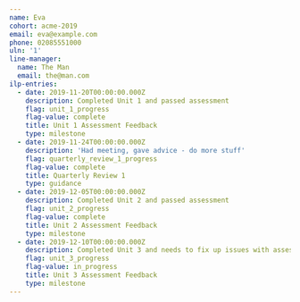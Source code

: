 ```yaml
---
name: Eva
cohort: acme-2019
email: eva@example.com
phone: 02085551000
uln: '1'
line-manager:
  name: The Man
  email: the@man.com
ilp-entries:
  - date: 2019-11-20T00:00:00.000Z
    description: Completed Unit 1 and passed assessment
    flag: unit_1_progress
    flag-value: complete
    title: Unit 1 Assessment Feedback
    type: milestone
  - date: 2019-11-24T00:00:00.000Z
    description: 'Had meeting, gave advice - do more stuff'
    flag: quarterly_review_1_progress
    flag-value: complete
    title: Quarterly Review 1
    type: guidance
  - date: 2019-12-05T00:00:00.000Z
    description: Completed Unit 2 and passed assessment
    flag: unit_2_progress
    flag-value: complete
    title: Unit 2 Assessment Feedback
    type: milestone
  - date: 2019-12-10T00:00:00.000Z
    description: Completed Unit 3 and needs to fix up issues with assessment
    flag: unit_3_progress
    flag-value: in_progress
    title: Unit 3 Assessment Feedback
    type: milestone
---
```



